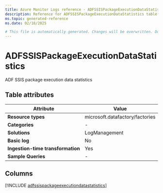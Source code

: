 ```yaml
---
title: Azure Monitor Logs reference - ADFSSISPackageExecutionDataStatistics
description: Reference for ADFSSISPackageExecutionDataStatistics table in Azure Monitor Logs.
ms.topic: generated-reference
ms.date: 02/18/2025

# This file is automatically generated. Changes will be overwritten. Do not change this file directly.
---
```


# ADFSSISPackageExecutionDataStatistics

ADF SSIS package execution data statistics


## Table attributes

|Attribute|Value|
|---|---|
|**Resource types**|microsoft.datafactory/factories|
|**Categories**|-|
|**Solutions**| LogManagement|
|**Basic log**|No|
|**Ingestion-time transformation**|Yes|
|**Sample Queries**|-|



## Columns
  
[!INCLUDE [adfssispackageexecutiondatastatistics](~/reusable-content/ce-skilling/azure/includes/azure-monitor/reference/tables/adfssispackageexecutiondatastatistics-include.md)]
